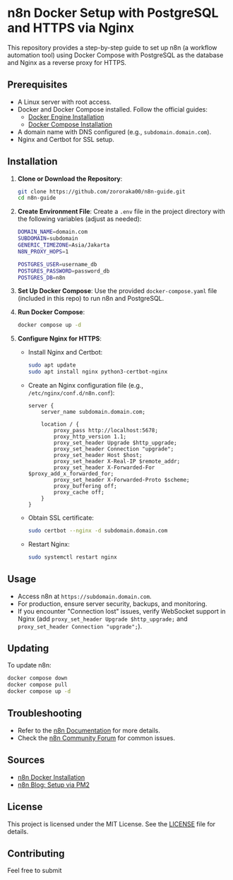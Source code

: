 # n8n Docker Setup with PostgreSQL and HTTPS via Nginx

This repository provides a step-by-step guide to set up n8n (a workflow automation tool) using Docker Compose with PostgreSQL as the database and Nginx as a reverse proxy for HTTPS.

## Prerequisites

- A Linux server with root access.
- Docker and Docker Compose installed. Follow the official guides:
  - [Docker Engine Installation](https://docs.docker.com/engine/install/)
  - [Docker Compose Installation](https://docs.docker.com/compose/install/linux/)
- A domain name with DNS configured (e.g., `subdomain.domain.com`).
- Nginx and Certbot for SSL setup.

## Installation

1. **Clone or Download the Repository**:
   ```bash
   git clone https://github.com/zororaka00/n8n-guide.git
   cd n8n-guide
   ```

2. **Create Environment File**:
   Create a `.env` file in the project directory with the following variables (adjust as needed):
   ```bash
   DOMAIN_NAME=domain.com
   SUBDOMAIN=subdomain
   GENERIC_TIMEZONE=Asia/Jakarta
   N8N_PROXY_HOPS=1

   POSTGRES_USER=username_db
   POSTGRES_PASSWORD=password_db
   POSTGRES_DB=n8n
   ```

3. **Set Up Docker Compose**:
   Use the provided `docker-compose.yaml` file (included in this repo) to run n8n and PostgreSQL.

4. **Run Docker Compose**:
   ```bash
   docker compose up -d
   ```

5. **Configure Nginx for HTTPS**:
   - Install Nginx and Certbot:
     ```bash
     sudo apt update
     sudo apt install nginx python3-certbot-nginx
     ```
   - Create an Nginx configuration file (e.g., `/etc/nginx/conf.d/n8n.conf`):
     ```nginx
     server {
         server_name subdomain.domain.com;

         location / {
             proxy_pass http://localhost:5678;
             proxy_http_version 1.1;
             proxy_set_header Upgrade $http_upgrade;
             proxy_set_header Connection "upgrade";
             proxy_set_header Host $host;
             proxy_set_header X-Real-IP $remote_addr;
             proxy_set_header X-Forwarded-For $proxy_add_x_forwarded_for;
             proxy_set_header X-Forwarded-Proto $scheme;
             proxy_buffering off;
             proxy_cache off;
         }
     }
     ```
   - Obtain SSL certificate:
     ```bash
     sudo certbot --nginx -d subdomain.domain.com
     ```
   - Restart Nginx:
     ```bash
     sudo systemctl restart nginx
     ```

## Usage

- Access n8n at `https://subdomain.domain.com`.
- For production, ensure server security, backups, and monitoring.
- If you encounter "Connection lost" issues, verify WebSocket support in Nginx (add `proxy_set_header Upgrade $http_upgrade;` and `proxy_set_header Connection "upgrade";`).

## Updating

To update n8n:
```bash
docker compose down
docker compose pull
docker compose up -d
```

## Troubleshooting

- Refer to the [n8n Documentation](https://docs.n8n.io/) for more details.
- Check the [n8n Community Forum](https://community.n8n.io/) for common issues.

## Sources

- [n8n Docker Installation](https://docs.n8n.io/hosting/installation/docker/#using-with-postgresql)
- [n8n Blog: Setup via PM2](https://blog.n8n.io/how-to-set-up-n8n-via-pm2/#configure-nginx-and-ssl-certificate)

## License

This project is licensed under the MIT License. See the [LICENSE](LICENSE) file for details.

## Contributing

Feel free to submit
